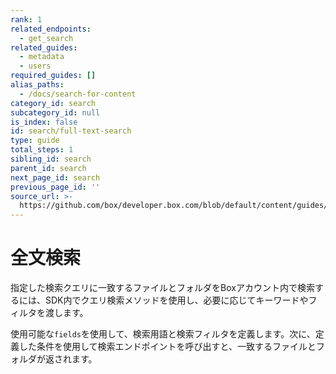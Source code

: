```yaml
---
rank: 1
related_endpoints:
  - get_search
related_guides:
  - metadata
  - users
required_guides: []
alias_paths:
  - /docs/search-for-content
category_id: search
subcategory_id: null
is_index: false
id: search/full-text-search
type: guide
total_steps: 1
sibling_id: search
parent_id: search
next_page_id: search
previous_page_id: ''
source_url: >-
  https://github.com/box/developer.box.com/blob/default/content/guides/search/full-text-search.md
---
```

# 全文検索

指定した検索クエリに一致するファイルとフォルダをBoxアカウント内で検索するには、SDK内でクエリ検索メソッドを使用し、必要に応じてキーワードやフィルタを渡します。

使用可能な`fields`を使用して、検索用語と検索フィルタを定義します。次に、定義した条件を使用して検索エンドポイントを呼び出すと、一致するファイルとフォルダが返されます。

<Samples id="get_search">

</Samples>

